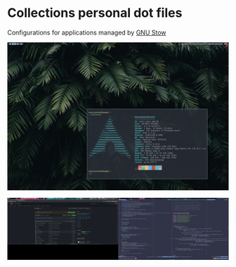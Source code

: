 # Collections personal dot files

Configurations for applications managed by [GNU Stow](https://www.gnu.org/software/stow/)

![](screenshot-1.png)

![](screenshot-2.png)
